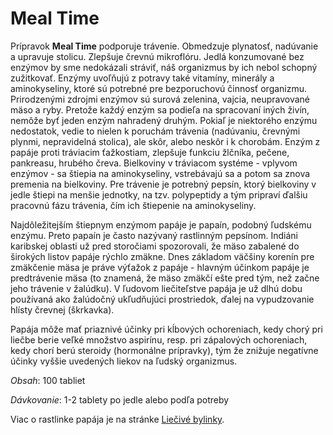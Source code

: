Meal Time
=========

Prípravok **Meal Time** podporuje trávenie. Obmedzuje plynatosť, nadúvanie
a upravuje stolicu. Zlepšuje črevnú mikroflóru. Jedlá konzumované bez enzýmov by
sme nedokázali stráviť, náš organizmus by ich nebol schopný zužitkovať. Enzýmy
uvoľňujú z potravy také vitamíny, minerály a aminokyseliny, ktoré sú potrebné
pre bezporuchovú činnosť organizmu. Prirodzenými zdrojmi enzýmov sú surová
zelenina, vajcia, neupravované mäso a ryby. Pretože každý enzým sa podieľa na
spracovaní iných živín, nemôže byť jeden enzým nahradený druhým. Pokiaľ je
niektorého enzýmu nedostatok, vedie to nielen k poruchám trávenia (nadúvaniu,
črevnými plynmi, nepravidelná stolica), ale skôr, alebo neskôr i k chorobám.
Enzým z papáje proti tráviacim ťažkostiam, zlepšuje funkciu žlčníka, pečene,
pankreasu, hrubého čreva. Bielkoviny v tráviacom systéme - vplyvom enzýmov - sa
štiepia na aminokyseliny, vstrebávajú sa a potom sa znova premenia na
bielkoviny. Pre trávenie je potrebný pepsín, ktorý bielkoviny v jedle štiepi na
menšie jednotky, na tzv. polypeptidy a tým pripraví ďalšiu pracovnú fázu
trávenia, čím ich štiepenie na aminokyseliny.

Najdôležitejším štiepnym enzýmom papáje je papaín, podobný ľudskému enzýmu.
Preto papaín je často nazývaný rastlinným pepsínom. Indiáni karibskej oblasti už
pred storočiami spozorovali, že mäso zabalené do širokých listov papáje rýchlo
zmäkne. Dnes základom väčšiny korenín pre zmäkčenie mäsa je práve výťažok z
papáje - hlavným účinkom papáje je predtrávenie mäsa (to znamená, že mäso zmäkčí
ešte pred tým, než začne jeho trávenie v žalúdku). V ľudovom liečiteľstve papája
je už dlhú dobu používaná ako žalúdočný ukľudňujúci prostriedok, ďalej na
vypudzovanie hlísty črevnej (škrkavka).

Papája môže mať priaznivé účinky pri kĺbových ochoreniach, kedy chorý pri liečbe
berie veľké množstvo aspirínu, resp. pri zápalových ochoreniach, kedy chorí berú
steroidy (hormonálne prípravky), tým že znižuje negatívne účinky vyššie
uvedených liekov na ľudský organizmus.

*Obsah*: 100 tabliet

*Dávkovanie*: 1-2 tablety po jedle alebo podľa potreby

Viac o rastlinke papája je na stránke [Liečivé
bylinky](/sip/p/papaja-obycajna/).

